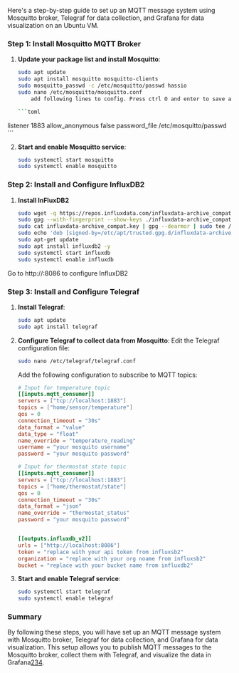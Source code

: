 Here's a step-by-step guide to set up an MQTT message system using Mosquitto broker, Telegraf for data collection, and Grafana for data visualization on an Ubuntu VM.

### Step 1: Install Mosquitto MQTT Broker
1. **Update your package list and install Mosquitto**:
    ```bash
    sudo apt update
    sudo apt install mosquitto mosquitto-clients
    sudo mosquitto_passwd -c /etc/mosquitto/passwd hassio
    sudo nano /etc/mosquitto/mosquitto.conf
        add following lines to config. Press ctrl O and enter to save and press ctrl X to exit nano

    ```toml
listener 1883
allow_anonymous false
password_file /etc/mosquitto/passwd
    ```


2. **Start and enable Mosquitto service**:
    ```bash
    sudo systemctl start mosquitto
    sudo systemctl enable mosquitto
    ```

### Step 2: Install and Configure InfluxDB2

1. **Install InFluxDB2**
    ```bash
    sudo wget -q https://repos.influxdata.com/influxdata-archive_compat.key
    sudo gpg --with-fingerprint --show-keys ./influxdata-archive_compat.key
    sudo cat influxdata-archive_compat.key | gpg --dearmor | sudo tee /etc/apt/trusted.gpg.d/influxdata-archive_compat.gpg > /dev/null
    sudo echo 'deb [signed-by=/etc/apt/trusted.gpg.d/influxdata-archive_compat.gpg] https://repos.influxdata.com/debian stable main' | sudo tee /etc/apt/sources.list.d/influxdata.list
    sudo apt-get update
    sudo apt install influxdb2 -y
    sudo systemctl start influxdb
    sudo systemctl enable influxdb
    ```
Go to http://<your ip>:8086 to configure InfluxDB2

### Step 3: Install and Configure Telegraf
1. **Install Telegraf**:
    ```bash
    sudo apt update
    sudo apt install telegraf
    ```

2. **Configure Telegraf to collect data from Mosquitto**:
    Edit the Telegraf configuration file:
    ```bash
    sudo nano /etc/telegraf/telegraf.conf
    ```
    Add the following configuration to subscribe to MQTT topics:

    ```toml
    # Input for temperature topic
    [[inputs.mqtt_consumer]]
    servers = ["tcp://localhost:1883"]
    topics = ["home/sensor/temperature"]
    qos = 0
    connection_timeout = "30s"
    data_format = "value"
    data_type = "float"
    name_override = "temperature_reading"
    username = "your mosquito username"
    password = "your mosquito password"

    # Input for thermostat state topic
    [[inputs.mqtt_consumer]]
    servers = ["tcp://localhost:1883"]
    topics = ["home/thermostat/state"]
    qos = 0
    connection_timeout = "30s"
    data_format = "json"
    name_override = "thermostat_status"
    password = "your mosquito password"


    [[outputs.influxdb_v2]]
    urls = ["http://localhost:8086"]
    token = "replace with your api token from influxsb2"
    organization = "replace with your org noame from influxsb2"  
    bucket = "replace with your bucket name from influxdb2"


    ```

3. **Start and enable Telegraf service**:
    ```bash
    sudo systemctl start telegraf
    sudo systemctl enable telegraf
    ```



### Summary
By following these steps, you will have set up an MQTT message system with Mosquitto broker, Telegraf for data collection, and Grafana for data visualization. This setup allows you to publish MQTT messages to the Mosquitto broker, collect them with Telegraf, and visualize the data in Grafana[2](https://www.influxdata.com/blog/MQTT-Telegraf-InfluxDB-Cloud-v3-tutorial/)[3](https://itobey.dev/connecting-telegraf-to-mosquitto-with-influxdb/)[4](https://grafana.com/tutorials/stream-metrics-from-telegraf-to-grafana/).
